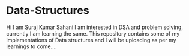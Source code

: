 # Data-Structures
Hi I am Suraj Kumar Sahani
I am interested in DSA and problem solving, currently I am learning the same.
This repository contains some of my implementations of Data structures and I will be uploading as per my learnings to come....
